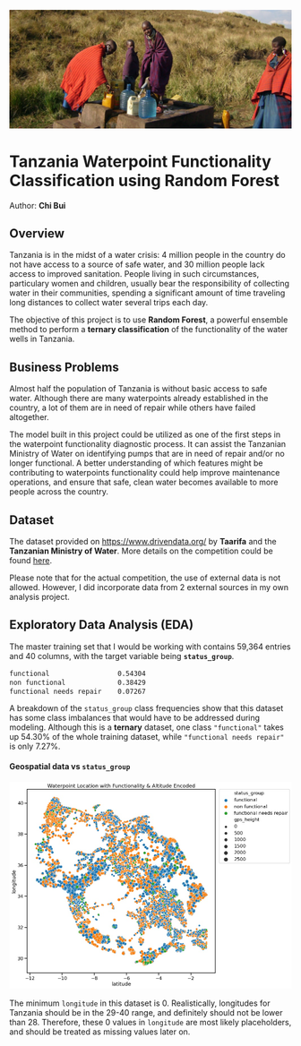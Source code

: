 ![Well Maasai Tanzania](./images/well-maasai-tanzania-1500x630.jpeg)

# Tanzania Waterpoint Functionality Classification using Random Forest

Author: **Chi Bui**

## Overview 

Tanzania is in the midst of a water crisis: 4 million people in the country do not have access to a source of safe water, and 30 million people lack access to improved sanitation. People living in such circumstances, particulary women and children, usually bear the responsibility of collecting water in their communities, spending a significant amount of time traveling long distances to collect water several trips each day.

The objective of this project is to use **Random Forest**, a powerful ensemble method to perform a **ternary classification** of the functionality of the water wells in Tanzania.

## Business Problems

Almost half the population of Tanzania is without basic access to safe water. Although there are many waterpoints already established in the country, a lot of them are in need of repair while others have failed altogether. 

The model built in this project could be utilized as one of the first steps in the waterpoint functionality diagnostic process. It can assist the Tanzanian Ministry of Water on identifying pumps that are in need of repair and/or no longer functional. A better understanding of which features might be contributing to waterpoints functionality could help improve maintenance operations, and ensure that safe, clean water becomes available to more people across the country.

## Dataset

The dataset provided on https://www.drivendata.org/ by **Taarifa** and the **Tanzanian Ministry of Water**. More details on the competition could be found [here](https://www.drivendata.org/competitions/7/pump-it-up-data-mining-the-water-table/page/23/).

Please note that for the actual competition, the use of external data is not allowed. However, I did incorporate data from 2 external sources in my own analysis project. 

## Exploratory Data Analysis (EDA)

The master training set that I would be working with contains 59,364 entries and 40 columns, with the target variable being **`status_group`**.

```
functional                 0.54304
non functional             0.38429
functional needs repair    0.07267
```

A breakdown of the `status_group` class frequencies show that this dataset has some class imbalances that would have to be addressed during modeling. Although this is a **ternary** dataset, one class `"functional"` takes up 54.30% of the whole training dataset, while `"functional needs repair"` is only 7.27%.

#### Geospatial data vs `status_group`

![Waterpoint Location with Functionality & Altitude Encoded](./images/geospatial_scatter.jpg)

The minimum `longitude` in this dataset is 0. Realistically, longitudes for Tanzania should be in the 29-40 range, and definitely should not be lower than 28. Therefore, these 0 values in `longitude` are most likely placeholders, and should be treated as missing values later on.
